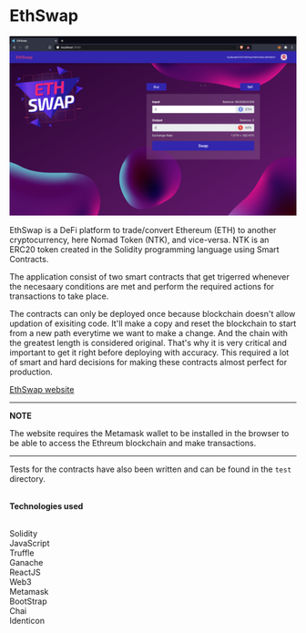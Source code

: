 # EthSwap

<img src="./homescreen.png" alt="Home Screen" />

EthSwap is a DeFi platform to trade/convert Ethereum (ETH) to another cryptocurrency, here Nomad Token (NTK), and vice-versa. NTK is an ERC20 token created in the Solidity programming language using Smart Contracts.

The application consist of two smart contracts that get trigerred whenever the necesaary conditions are met and perform the required actions for transactions to take place.

The contracts can only be deployed once because blockchain doesn't allow updation of exisiting code. It'll make a copy and reset the blockchain to start from a new path everytime we want to make a change. And the chain with the greatest length is considered original.
That's why it is very critical and important to get it right before deploying with accuracy.
This required a lot of smart and hard decisions for making these contracts almost perfect for production.

<a href="http://Pushpit07.github.io/EthSwap">EthSwap website</a>

---

**NOTE**

The website requires the Metamask wallet to be installed in the browser to be able to access the Ethreum blockchain and make transactions.

---

Tests for the contracts have also been written and can be found in the `test` directory.

<br/>
<b>Technologies used</b>

<br/>
<br/>

Solidity
<br/>
JavaScript
<br/>
Truffle
<br/>
Ganache
<br/>
ReactJS
<br/>
Web3
<br/>
Metamask
<br/>
BootStrap
<br/>
Chai
<br/>
Identicon
